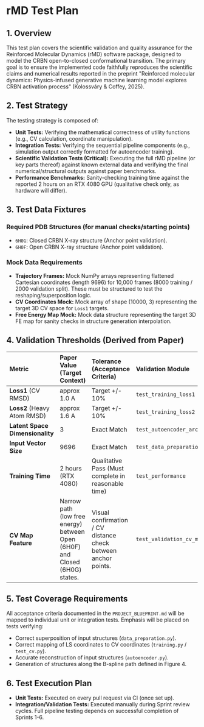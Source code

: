 # rMD Test Plan

## 1. Overview
This test plan covers the scientific validation and quality assurance for the Reinforced Molecular Dynamics (rMD) software package, designed to model the CRBN open-to-closed conformational transition. The primary goal is to ensure the implemented code faithfully reproduces the scientific claims and numerical results reported in the preprint "Reinforced molecular dynamics: Physics-infused generative machine learning model explores CRBN activation process" (Kolossváry & Coffey, 2025).

## 2. Test Strategy
The testing strategy is composed of:
*   **Unit Tests:** Verifying the mathematical correctness of utility functions (e.g., CV calculation, coordinate manipulation).
*   **Integration Tests:** Verifying the sequential pipeline components (e.g., simulation output correctly formatted for autoencoder training).
*   **Scientific Validation Tests (Critical):** Executing the full rMD pipeline (or key parts thereof) against known external data and verifying the final numerical/structural outputs against paper benchmarks.
*   **Performance Benchmarks:** Sanity-checking training time against the reported 2 hours on an RTX 4080 GPU (qualitative check only, as hardware will differ).

## 3. Test Data Fixtures

### Required PDB Structures (for manual checks/starting points)
*   `6H0G`: Closed CRBN X-ray structure (Anchor point validation).
*   `6H0F`: Open CRBN X-ray structure (Anchor point validation).

### Mock Data Requirements
*   **Trajectory Frames:** Mock NumPy arrays representing flattened Cartesian coordinates (length 9696) for 10,000 frames (8000 training / 2000 validation split). These must be structured to test the reshaping/superposition logic.
*   **CV Coordinates Mock:** Mock array of shape (10000, 3) representing the target 3D CV space for `Loss1` targets.
*   **Free Energy Map Mock:** Mock data structure representing the target 3D FE map for sanity checks in structure generation interpolation.

## 4. Validation Thresholds (Derived from Paper)
| Metric | Paper Value (Target Context) | Tolerance (Acceptance Criteria) | Validation Module |
| :--- | :--- | :--- | :--- |
| **Loss1** (CV RMSD) | approx 1.0 A | Target +/- 10% | `test_training_loss1` |
| **Loss2** (Heavy Atom RMSD) | approx 1.6 A | Target +/- 10% | `test_training_loss2` |
| **Latent Space Dimensionality** | 3 | Exact Match | `test_autoencoder_architecture` |
| **Input Vector Size** | 9696 | Exact Match | `test_data_preparation` |
| **Training Time** | 2 hours (RTX 4080) | Qualitative Pass (Must complete in reasonable time) | `test_performance` |
| **CV Map Feature** | Narrow path (low free energy) between Open (6H0F) and Closed (6H0G) states. | Visual confirmation / CV distance check between anchor points. | `test_validation_cv_map` |

## 5. Test Coverage Requirements
All acceptance criteria documented in the `PROJECT_BLUEPRINT.md` will be mapped to individual unit or integration tests. Emphasis will be placed on tests verifying:
*   Correct superposition of input structures (`data_preparation.py`).
*   Correct mapping of LS coordinates to CV coordinates (`training.py` / `test_cv.py`).
*   Accurate reconstruction of input structures (`autoencoder.py`).
*   Generation of structures along the B-spline path defined in Figure 4.

## 6. Test Execution Plan
*   **Unit Tests:** Executed on every pull request via CI (once set up).
*   **Integration/Validation Tests:** Executed manually during Sprint review cycles. Full pipeline testing depends on successful completion of Sprints 1-6.
